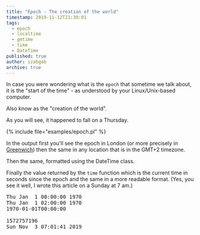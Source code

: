 ```yaml
---
title: "Epoch - The creation of the world"
timestamp: 2019-11-12T21:30:01
tags:
  - epoch
  - localtime
  - gmtime
  - time
  - DateTime
published: true
author: szabgab
archive: true
---
```



In case you were wondering what is the `epoch` that sometime we talk about,
it is the "start of the time" - as understood by your Linux/Unix-based computer.

Also know as the "creation of the world".

As you will see, it happened to fall on a Thursday.



{% include file="examples/epoch.pl" %}

In the output first you'll see the epoch in London (or more precisely in
[Greenwich](https://en.wikipedia.org/wiki/Greenwich_Mean_Time)) then the same in any location
that is in the GMT+2 timezone.

Then the same, formatted using the DateTime class.

Finally the value returned by the `time` function which is the current time in seconds since the epoch
and the same in a more readable format. (Yes, you see it well, I wrote this article on a Sunday at 7 am.)

<pre>
Thu Jan  1 00:00:00 1970
Thu Jan  1 02:00:00 1970
1970-01-01T00:00:00

1572757196
Sun Nov  3 07:01:41 2019
</pre>



